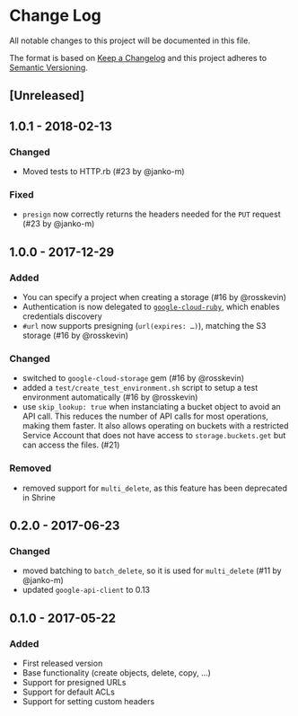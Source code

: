 # Change Log
All notable changes to this project will be documented in this file.

The format is based on [Keep a Changelog](http://keepachangelog.com/)
and this project adheres to [Semantic Versioning](http://semver.org/).

## [Unreleased]

## 1.0.1 - 2018-02-13

### Changed
- Moved tests to HTTP.rb (#23 by @janko-m)

### Fixed
- `presign` now correctly returns the headers needed for the `PUT` request (#23 by @janko-m)

## 1.0.0 - 2017-12-29

### Added
- You can specify a project when creating a storage (#16 by @rosskevin)
- Authentication is now delegated to [`google-cloud-ruby`](http://googlecloudplatform.github.io/google-cloud-ruby/#/docs/google-cloud-storage/master/guides/authentication#projectandcredentiallookup), which enables credentials discovery
- `#url` now supports presigning (`url(expires: …)`), matching the S3 storage (#16 by @rosskevin)

### Changed
- switched to `google-cloud-storage` gem (#16 by @rosskevin)
- added a `test/create_test_environment.sh` script to setup a test environment automatically (#16 by @rosskevin)
- use `skip_lookup: true` when instanciating a bucket object to avoid an API call. This reduces the number of API calls for most operations, making them faster. It also allows operating on buckets with a restricted Service Account that does not have access to `storage.buckets.get` but can access the files. (#21)

### Removed
- removed support for `multi_delete`, as this feature has been deprecated in Shrine

## 0.2.0 - 2017-06-23

### Changed
- moved batching to `batch_delete`, so it is used for `multi_delete` (#11 by @janko-m)
- updated `google-api-client` to 0.13

## 0.1.0 - 2017-05-22
### Added
- First released version
- Base functionality (create objects, delete, copy, ...)
- Support for presigned URLs
- Support for default ACLs
- Support for setting custom headers
